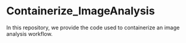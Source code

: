 # Containerize_ImageAnalysis
In this repository, we provide the code used to containerize an image analysis workflow.
